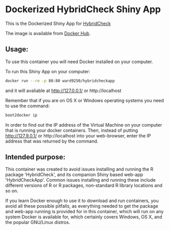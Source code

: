 Dockerized HybridCheck Shiny App
================================

This is the Dockerized Shiny App for [HybridCheck](http://ward9250.github.io/HybridCheck/index.html)

The image is available from [Docker Hub](https://registry.hub.docker.com/u/ward9250/hybridcheckapp/).

## Usage:

To use this container you will need Docker installed on your computer.

To run this Shiny App on your computer:

```sh
docker run --rm -p 80:80 ward9250/hybridcheckapp
```

and it will avaliable at http://127.0.0.1/ or http://localhost

Remember that if you are on OS X or Windows operating systems you need to use
the command:

```sh
boot2docker ip
```

In order to find out the IP address of the Virtual Machine on your computer
that is running your docker containers. Then, instead of putting
http://127.9.0.1/ or http://localhost into your web-browser, enter the IP
address that was returned by the command.

## Intended purpose:

This container was created to avoid issues installing and running the R package
'HybridCheck', and its companion Shiny based web-app 'HybridCheckApp'. Common
issues installing and running these include different versions of R or R
packages, non-standard R library locations and so on.

If you learn Docker enough to use it to download and run containers, you avoid
all these possible pitfalls, as everything needed to get the package and
web-app running is provided for in this container, which will run on any system
Docker is available for, which certainly covers Windows, OS X, and the popular
GNU/Linux distros.
